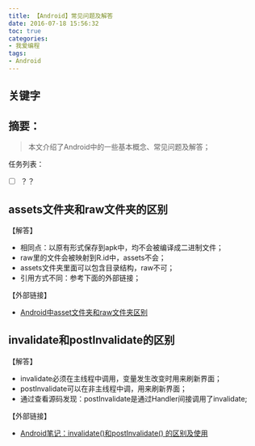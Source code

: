 ```yaml
---
title: 【Android】常见问题及解答
date: 2016-07-18 15:56:32
toc: true
categories:
- 我爱编程
tags:
- Android
---
```


## 关键字

## 摘要：
> 本文介绍了Android中的一些基本概念、常见问题及解答；

任务列表：
- [ ] ？？


<!--more-->
## assets文件夹和raw文件夹的区别
【解答】
- 相同点：以原有形式保存到apk中，均不会被编译成二进制文件；
- raw里的文件会被映射到R.id中，assets不会；
- assets文件夹里面可以包含目录结构，raw不可；
- 引用方式不同：参考下面的外部链接；

【外部链接】
- [Android中asset文件夹和raw文件夹区别](Android中asset文件夹和raw文件夹区别)

## invalidate和postInvalidate的区别
【解答】
- invalidate必须在主线程中调用，变量发生改变时用来刷新界面；
- postInvalidate可以在非主线程中调，用来刷新界面；
- 通过查看源码发现：postInvalidate是通过Handler间接调用了invalidate;

【外部链接】
- [Android笔记：invalidate()和postInvalidate() 的区别及使用](http://blog.csdn.net/mars2639/article/details/6650876)
